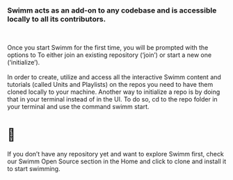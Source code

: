 ### Swimm acts as an add-on to any codebase and is accessible locally to all its contributors.
</br>

Once you start Swimm for the first time, you will be prompted with the options to
To either join an existing repository (‘join’) or start a new one (‘initialize’).
</br></br>
 In order to create, utilize and access all the interactive Swimm content and tutorials (called Units and Playlists) on the repos you need to have them cloned locally to your machine. Another way to initialize a repo is by doing that in your terminal instead of in the UI. To do so, cd to the repo folder in your terminal and use the command swimm start.
 </br>
 
# 🤿

If you don’t have any repository yet and want to explore Swimm first, check our Swimm Open Source section in the Home and click to clone and install it to start swimming.
